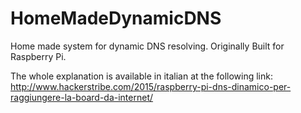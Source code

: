 # HomeMadeDynamicDNS
Home made system for dynamic DNS resolving. Originally Built for Raspberry Pi.

The whole explanation is available in italian at the following link: 
http://www.hackerstribe.com/2015/raspberry-pi-dns-dinamico-per-raggiungere-la-board-da-internet/
